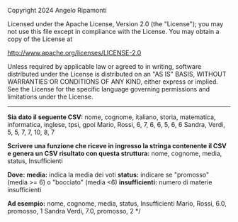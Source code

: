 Copyright 2024 Angelo Ripamonti

Licensed under the Apache License, Version 2.0 (the "License");
you may not use this file except in compliance with the License.
You may obtain a copy of the License at

   http://www.apache.org/licenses/LICENSE-2.0

Unless required by applicable law or agreed to in writing, software
distributed under the License is distributed on an "AS IS" BASIS,
WITHOUT WARRANTIES OR CONDITIONS OF ANY KIND, either express or implied.
See the License for the specific language governing permissions and
limitations under the License.

---

**Sia dato il seguente CSV:**
nome, cognome, italiano, storia, matematica, informatica, inglese, tpsi, gpoi
Mario, Rossi, 6, 7, 6, 6, 5, 6, 6
Sandra, Verdi, 5, 5, 7, 7, 10, 8, 7

**Scrivere una funzione che riceve in ingresso la stringa contenente il CSV e genera un CSV risultato con questa struttura:**
nome, cognome, media, status, Insufficienti

**Dove:**
**media:** indica la media dei voti
**status:** indicare se "promosso" (media >= 6) o "bocciato" (media <6)
**insufficienti:** numero di materie insufficienti

**Ad esempio:**
nome, cognome, media, status, Insufficienti
Mario, Rossi, 6.0, promosso, 1
Sandra Verdi, 7.0, promosso, 2
*/
